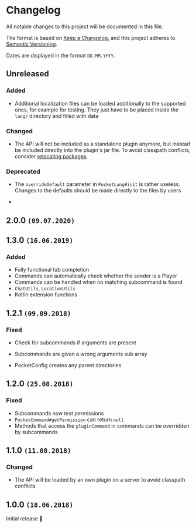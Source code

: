 # Changelog

All notable changes to this project will be documented in this file.

The format is based on [Keep a Changelog](https://keepachangelog.com/en/1.0.0/),
and this project adheres to [Semantic Versioning](https://semver.org/spec/v2.0.0.html).

Dates are displayed in the format `DD.MM.YYYY`.

## Unreleased

### Added

- Additional localization files can be loaded additionally to the supported ones, for example for testing. They just have to be placed inside the `lang/` directory and filled with data

### Changed

- The API will not be included as a standalone plugin anymore, but instead be included directly into the plugin's jar file. To avoid classpath conflicts, consider [relocating packages](https://imperceptiblethoughts.com/shadow/configuration/relocation/).

### Deprecated

- The `overrideDefault` parameter in `PocketLang#init` is rather useless. Changes to the defaults should be made directly to the files by users

- 

## 2.0.0 `(09.07.2020)`

## 1.3.0 `(16.06.2019)`

### Added

- Fully functional tab completion
- Commands can automatically check whether the sender is a Player
- Commands can be handled when no matching subcommand is found
- `ChatUtils`, `LocationUtils`
- Kotlin extension functions

## 1.2.1 `(09.09.2018)`

### Fixed

- Check for subcommands if arguments are present

- Subcommands are given a wrong arguments sub array

- PocketConfig creates any parent directories

## 1.2.0 `(25.08.2018)`

### Fixed

- Subcommands now test permissions
- `PocketCommand#getPermission` can return `null`
- Methods that access the `pluginCommand` in commands can be overridden by subcommands

## 1.1.0 `(11.08.2018)`

### Changed

- The API will be loaded by an own plugin on a server to avoid classpath conflicts

## 1.0.0 `(18.06.2018)`

Initial release :tada:
